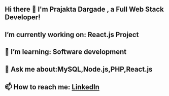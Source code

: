 ## Hi there 👋 I'm Prajakta Dargade , a Full Web Stack Developer!

## I’m currently working on: React.js Project
## 🌱 I’m learning: Software development
## 💬 Ask me about:MySQL,Node.js,PHP,React.js
## 📫 How to reach me: [LinkedIn](https://www.linkedin.com/in/prajakta-dargade-71b146241/)




<!--
**PrajaktaDargade/PrajaktaDargade** is a ✨ _special_ ✨ repository because its `README.md` (this file) appears on your GitHub profile.

Here are some ideas to get you started:

- 🔭 I’m currently working at Trupoint IT & Consultancy Pvt. Ltd.
- 🌱 I’m currently learning ...
- 👯 I’m looking to collaborate on ...
- 🤔 I’m looking for help with ...
- 💬 Ask me about ...
- 📫 How to reach me: ...
- 😄 Pronouns: ...
- ⚡ Fun fact: ...
-->
